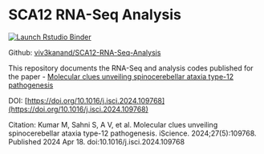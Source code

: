 
# SCA12 RNA-Seq Analysis

<!-- badges: start -->
[![Launch Rstudio Binder](http://mybinder.org/badge_logo.svg)](https://mybinder.org/v2/gh/viv3kanand/SCA12-RNA-Seq-Analysis/master?urlpath=rstudio)
<!-- badges: end -->

Github: [viv3kanand/SCA12-RNA-Seq-Analysis](https://github.com/viv3kanand/SCA12-RNA-Seq-Analysis)

This repository documents the RNA-Seq and analysis codes published for the paper - [Molecular clues unveiling spinocerebellar ataxia type-12 pathogenesis](https://www.cell.com/iscience/fulltext/S2589-0042%2824%2900990-8)

DOI: [https://doi.org/10.1016/j.isci.2024.109768](https://doi.org/10.1016/j.isci.2024.109768)

Citation: Kumar M, Sahni S, A V, et al. Molecular clues unveiling spinocerebellar ataxia type-12 pathogenesis. iScience. 2024;27(5):109768. Published 2024 Apr 18. doi:10.1016/j.isci.2024.109768
